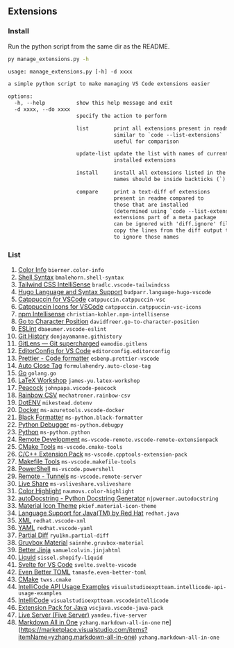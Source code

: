 ## Extensions

### Install

Run the python script from the same dir as the README.

```bash
py manage_extensions.py -h
```

```txt
usage: manage_extensions.py [-h] -d xxxx

a simple python script to make managing VS Code extensions easier

options:
  -h, --help          show this help message and exit
  -d xxxx, --do xxxx
                      specify the action to perform

                      list        print all extensions present in readme
                                  similar to `code --list-extensions`
                                  useful for comparison

                      update-list update the list with names of currently
                                  installed extensions

                      install     install all extensions listed in the readme
                                  names should be inside backticks (`)

                      compare     print a text-diff of extensions
                                  present in readme compared to
                                  those that are installed
                                  (determined using `code --list-extensions`)
                                  extensions part of a meta package
                                  can be ignored with 'diff.ignore' file
                                  copy the lines from the diff output to this file
                                  to ignore those names
```

### List

1. [Color Info](https://marketplace.visualstudio.com/items?itemName=bierner.color-info) `bierner.color-info`
2. [Shell Syntax](https://marketplace.visualstudio.com/items?itemName=bmalehorn.shell-syntax) `bmalehorn.shell-syntax`
3. [Tailwind CSS IntelliSense](https://marketplace.visualstudio.com/items?itemName=bradlc.vscode-tailwindcss) `bradlc.vscode-tailwindcss`
4. [Hugo Language and Syntax Support](https://marketplace.visualstudio.com/items?itemName=budparr.language-hugo-vscode) `budparr.language-hugo-vscode`
5. [Catppuccin for VSCode](https://marketplace.visualstudio.com/items?itemName=catppuccin.catppuccin-vsc) `catppuccin.catppuccin-vsc`
6. [Catppuccin Icons for VSCode](https://marketplace.visualstudio.com/items?itemName=catppuccin.catppuccin-vsc-icons) `catppuccin.catppuccin-vsc-icons`
7. [npm Intellisense](https://marketplace.visualstudio.com/items?itemName=christian-kohler.npm-intellisense) `christian-kohler.npm-intellisense`
8. [Go to Character Position](https://marketplace.visualstudio.com/items?itemName=davidfreer.go-to-character-position) `davidfreer.go-to-character-position`
9. [ESLint](https://marketplace.visualstudio.com/items?itemName=dbaeumer.vscode-eslint) `dbaeumer.vscode-eslint`
10. [Git History](https://marketplace.visualstudio.com/items?itemName=donjayamanne.githistory) `donjayamanne.githistory`
11. [GitLens — Git supercharged](https://marketplace.visualstudio.com/items?itemName=eamodio.gitlens) `eamodio.gitlens`
12. [EditorConfig for VS Code](https://marketplace.visualstudio.com/items?itemName=editorconfig.editorconfig) `editorconfig.editorconfig`
13. [Prettier - Code formatter](https://marketplace.visualstudio.com/items?itemName=esbenp.prettier-vscode) `esbenp.prettier-vscode`
14. [Auto Close Tag](https://marketplace.visualstudio.com/items?itemName=formulahendry.auto-close-tag) `formulahendry.auto-close-tag`
15. [Go](https://marketplace.visualstudio.com/items?itemName=golang.go) `golang.go`
16. [LaTeX Workshop](https://marketplace.visualstudio.com/items?itemName=james-yu.latex-workshop) `james-yu.latex-workshop`
17. [Peacock](https://marketplace.visualstudio.com/items?itemName=johnpapa.vscode-peacock) `johnpapa.vscode-peacock`
18. [Rainbow CSV](https://marketplace.visualstudio.com/items?itemName=mechatroner.rainbow-csv) `mechatroner.rainbow-csv`
19. [DotENV](https://marketplace.visualstudio.com/items?itemName=mikestead.dotenv) `mikestead.dotenv`
20. [Docker](https://marketplace.visualstudio.com/items?itemName=ms-azuretools.vscode-docker) `ms-azuretools.vscode-docker`
21. [Black Formatter](https://marketplace.visualstudio.com/items?itemName=ms-python.black-formatter) `ms-python.black-formatter`
22. [Python Debugger](https://marketplace.visualstudio.com/items?itemName=ms-python.debugpy) `ms-python.debugpy`
23. [Python](https://marketplace.visualstudio.com/items?itemName=ms-python.python) `ms-python.python`
24. [Remote Development](https://marketplace.visualstudio.com/items?itemName=ms-vscode-remote.vscode-remote-extensionpack) `ms-vscode-remote.vscode-remote-extensionpack`
25. [CMake Tools](https://marketplace.visualstudio.com/items?itemName=ms-vscode.cmake-tools) `ms-vscode.cmake-tools`
26. [C/C++ Extension Pack](https://marketplace.visualstudio.com/items?itemName=ms-vscode.cpptools-extension-pack) `ms-vscode.cpptools-extension-pack`
27. [Makefile Tools](https://marketplace.visualstudio.com/items?itemName=ms-vscode.makefile-tools) `ms-vscode.makefile-tools`
28. [PowerShell](https://marketplace.visualstudio.com/items?itemName=ms-vscode.powershell) `ms-vscode.powershell`
29. [Remote - Tunnels](https://marketplace.visualstudio.com/items?itemName=ms-vscode.remote-server) `ms-vscode.remote-server`
30. [Live Share](https://marketplace.visualstudio.com/items?itemName=ms-vsliveshare.vsliveshare) `ms-vsliveshare.vsliveshare`
31. [Color Highlight](https://marketplace.visualstudio.com/items?itemName=naumovs.color-highlight) `naumovs.color-highlight`
32. [autoDocstring - Python Docstring Generator](https://marketplace.visualstudio.com/items?itemName=njpwerner.autodocstring) `njpwerner.autodocstring`
33. [Material Icon Theme](https://marketplace.visualstudio.com/items?itemName=pkief.material-icon-theme) `pkief.material-icon-theme`
34. [Language Support for Java(TM) by Red Hat](https://marketplace.visualstudio.com/items?itemName=redhat.java) `redhat.java`
35. [XML](https://marketplace.visualstudio.com/items?itemName=redhat.vscode-xml) `redhat.vscode-xml`
36. [YAML](https://marketplace.visualstudio.com/items?itemName=redhat.vscode-yaml) `redhat.vscode-yaml`
37. [Partial Diff](https://marketplace.visualstudio.com/items?itemName=ryu1kn.partial-diff) `ryu1kn.partial-diff`
38. [Gruvbox Material](https://marketplace.visualstudio.com/items?itemName=sainnhe.gruvbox-material) `sainnhe.gruvbox-material`
39. [Better Jinja](https://marketplace.visualstudio.com/items?itemName=samuelcolvin.jinjahtml) `samuelcolvin.jinjahtml`
40. [Liquid](https://marketplace.visualstudio.com/items?itemName=sissel.shopify-liquid) `sissel.shopify-liquid`
41. [Svelte for VS Code](https://marketplace.visualstudio.com/items?itemName=svelte.svelte-vscode) `svelte.svelte-vscode`
42. [Even Better TOML](https://marketplace.visualstudio.com/items?itemName=tamasfe.even-better-toml) `tamasfe.even-better-toml`
43. [CMake](https://marketplace.visualstudio.com/items?itemName=twxs.cmake) `twxs.cmake`
44. [IntelliCode API Usage Examples](https://marketplace.visualstudio.com/items?itemName=visualstudioexptteam.intellicode-api-usage-examples) `visualstudioexptteam.intellicode-api-usage-examples`
45. [IntelliCode](https://marketplace.visualstudio.com/items?itemName=visualstudioexptteam.vscodeintellicode) `visualstudioexptteam.vscodeintellicode`
46. [Extension Pack for Java](https://marketplace.visualstudio.com/items?itemName=vscjava.vscode-java-pack) `vscjava.vscode-java-pack`
47. [Live Server (Five Server)](https://marketplace.visualstudio.com/items?itemName=yandeu.five-server) `yandeu.five-server`
48. [Markdown All in One](https://marketplace.visualstudio.com/items?itemName=yzhang.markdown-all-in-one) `yzhang.markdown-all-in-one`
ne](https://marketplace.visualstudio.com/items?itemName=yzhang.markdown-all-in-one) `yzhang.markdown-all-in-one`
